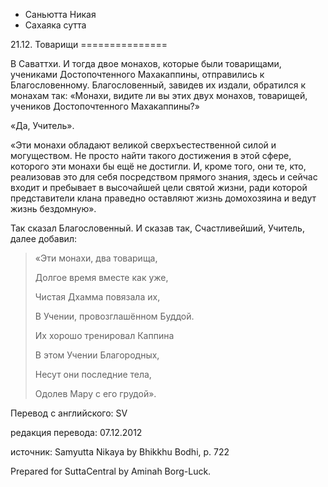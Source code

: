 









* Саньютта Никая
* Сахаяка сутта


21\.12\. Товарищи
\=\=\=\=\=\=\=\=\=\=\=\=\=\=\=



В Саваттхи\. И тогда двое монахов, которые были товарищами, учениками Достопочтенного Махакаппины, отправились к Благословенному\. Благословенный, завидев их издали, обратился к монахам так: «Монахи, видите ли вы этих двух монахов, товарищей, учеников Достопочтенного Махакаппины?»


«Да, Учитель»\.


«Эти монахи обладают великой сверхъестественной силой и могуществом\. Не просто найти такого достижения в этой сфере, которого эти монахи бы ещё не достигли\. И, кроме того, они те, кто, реализовав это для себя посредством прямого знания, здесь и сейчас входит и пребывает в высочайшей цели святой жизни, ради которой представители клана праведно оставляют жизнь домохозяина и ведут жизнь бездомную»\.


Так сказал Благословенный\. И сказав так, Счастливейший, Учитель, далее добавил:



> «Эти монахи, два товарища,  
> 
> Долгое время вместе как уже,  
> 
> Чистая Дхамма повязала их,  
> 
> В Учении, провозглашённом Буддой\.  
> 
>   
> 
> Их хорошо тренировал Каппина  
> 
> В этом Учении Благородных,  
> 
> Несут они последние тела,  
> 
> Одолев Мару с его грудой»\.



Перевод с английского: SV


редакция перевода: 07\.12\.2012


источник: Samyutta Nikaya by Bhikkhu Bodhi, p\. 722


Prepared for SuttaCentral by Aminah Borg\-Luck\.






